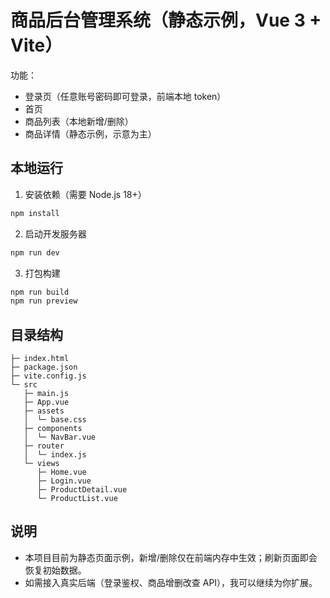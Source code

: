 # 商品后台管理系统（静态示例，Vue 3 + Vite）

功能：
- 登录页（任意账号密码即可登录，前端本地 token）
- 首页
- 商品列表（本地新增/删除）
- 商品详情（静态示例，示意为主）

## 本地运行

1. 安装依赖（需要 Node.js 18+）
```bash
npm install
```

2. 启动开发服务器
```bash
npm run dev
```

3. 打包构建
```bash
npm run build
npm run preview
```

## 目录结构

```
├─ index.html
├─ package.json
├─ vite.config.js
└─ src
   ├─ main.js
   ├─ App.vue
   ├─ assets
   │  └─ base.css
   ├─ components
   │  └─ NavBar.vue
   ├─ router
   │  └─ index.js
   └─ views
      ├─ Home.vue
      ├─ Login.vue
      ├─ ProductDetail.vue
      └─ ProductList.vue
```

## 说明
- 本项目目前为静态页面示例，新增/删除仅在前端内存中生效；刷新页面即会恢复初始数据。
- 如需接入真实后端（登录鉴权、商品增删改查 API），我可以继续为你扩展。

 
